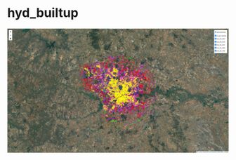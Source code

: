 # hyd_builtup

![folium_webmap](https://github.com/SachinGautam7/hyd_builtup/blob/main/screenshots/folium_webmap.jpg)
